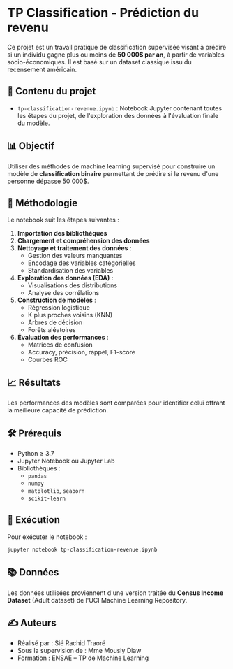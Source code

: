 
# TP Classification - Prédiction du revenu

Ce projet est un travail pratique de classification supervisée visant à prédire si un individu gagne plus ou moins de **50 000$ par an**, à partir de variables socio-économiques. Il est basé sur un dataset classique issu du recensement américain.

## 📁 Contenu du projet

- `tp-classification-revenue.ipynb` : Notebook Jupyter contenant toutes les étapes du projet, de l'exploration des données à l'évaluation finale du modèle.

## 📊 Objectif

Utiliser des méthodes de machine learning supervisé pour construire un modèle de **classification binaire** permettant de prédire si le revenu d'une personne dépasse 50 000$.

## 🔧 Méthodologie

Le notebook suit les étapes suivantes :

1. **Importation des bibliothèques**
2. **Chargement et compréhension des données**
3. **Nettoyage et traitement des données** :
   - Gestion des valeurs manquantes
   - Encodage des variables catégorielles
   - Standardisation des variables
4. **Exploration des données (EDA)** :
   - Visualisations des distributions
   - Analyse des corrélations
5. **Construction de modèles** :
   - Régression logistique
   - K plus proches voisins (KNN)
   - Arbres de décision
   - Forêts aléatoires
6. **Évaluation des performances** :
   - Matrices de confusion
   - Accuracy, précision, rappel, F1-score
   - Courbes ROC

## 📈 Résultats

Les performances des modèles sont comparées pour identifier celui offrant la meilleure capacité de prédiction.

## 🛠️ Prérequis

- Python ≥ 3.7
- Jupyter Notebook ou Jupyter Lab
- Bibliothèques :
  - `pandas`
  - `numpy`
  - `matplotlib`, `seaborn`
  - `scikit-learn`

## 🚀 Exécution

Pour exécuter le notebook :

```bash
jupyter notebook tp-classification-revenue.ipynb
```

## 📚 Données

Les données utilisées proviennent d'une version traitée du **Census Income Dataset** (Adult dataset) de l'UCI Machine Learning Repository.

## ✍️ Auteurs

- Réalisé par : Sié Rachid Traoré
- Sous la supervision de : Mme Mously Diaw
- Formation : ENSAE – TP de Machine Learning
